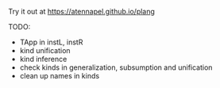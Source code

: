 Try it out at https://atennapel.github.io/plang

TODO:
- TApp in instL, instR
- kind unification
- kind inference
- check kinds in generalization, subsumption and unification
- clean up names in kinds
